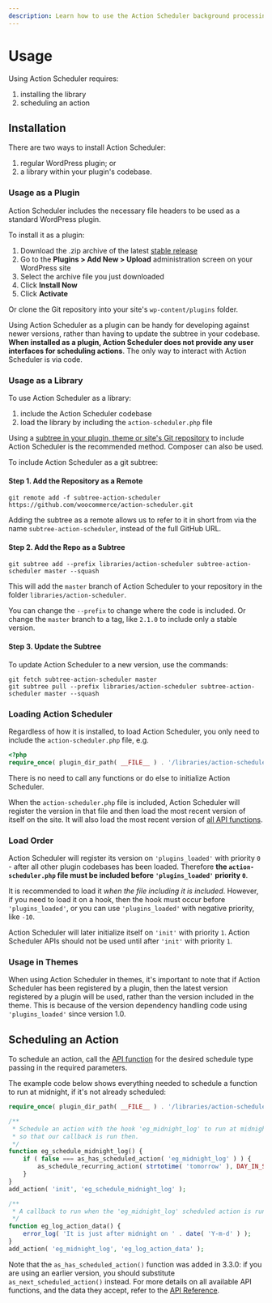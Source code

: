 ```yaml
---
description: Learn how to use the Action Scheduler background processing job queue for WordPress in your WordPress plugin.
---
```

# Usage

Using Action Scheduler requires:

1. installing the library
1. scheduling an action

## Installation

There are two ways to install Action Scheduler:

1. regular WordPress plugin; or
1. a library within your plugin's codebase.

### Usage as a Plugin

Action Scheduler includes the necessary file headers to be used as a standard WordPress plugin.

To install it as a plugin:

1. Download the .zip archive of the latest [stable release](https://github.com/woocommerce/action-scheduler/releases)
1. Go to the **Plugins > Add New > Upload** administration screen on your WordPress site
1. Select the archive file you just downloaded
1. Click **Install Now**
1. Click **Activate**

Or clone the Git repository into your site's `wp-content/plugins` folder.

Using Action Scheduler as a plugin can be handy for developing against newer versions, rather than having to update the subtree in your codebase. **When installed as a plugin, Action Scheduler does not provide any user interfaces for scheduling actions**. The only way to interact with Action Scheduler is via code.

### Usage as a Library

To use Action Scheduler as a library:

1. include the Action Scheduler codebase
1. load the library by including the `action-scheduler.php` file

Using a [subtree in your plugin, theme or site's Git repository](https://www.atlassian.com/blog/git/alternatives-to-git-submodule-git-subtree) to include Action Scheduler is the recommended method. Composer can also be used.

To include Action Scheduler as a git subtree:

#### Step 1. Add the Repository as a Remote

```
git remote add -f subtree-action-scheduler https://github.com/woocommerce/action-scheduler.git
```

Adding the subtree as a remote allows us to refer to it in short from via the name `subtree-action-scheduler`, instead of the full GitHub URL.

#### Step 2. Add the Repo as a Subtree

```
git subtree add --prefix libraries/action-scheduler subtree-action-scheduler master --squash
```

This will add the `master` branch of Action Scheduler to your repository in the folder `libraries/action-scheduler`.

You can change the `--prefix` to change where the code is included. Or change the `master` branch to a tag, like `2.1.0` to include only a stable version.

#### Step 3. Update the Subtree

To update Action Scheduler to a new version, use the commands:

```
git fetch subtree-action-scheduler master
git subtree pull --prefix libraries/action-scheduler subtree-action-scheduler master --squash
```

### Loading Action Scheduler

Regardless of how it is installed, to load Action Scheduler, you only need to include the `action-scheduler.php` file, e.g.

```php
<?php
require_once( plugin_dir_path( __FILE__ ) . '/libraries/action-scheduler/action-scheduler.php' );
```

There is no need to call any functions or do else to initialize Action Scheduler.

When the `action-scheduler.php` file is included, Action Scheduler will register the version in that file and then load the most recent version of itself on the site. It will also load the most recent version of [all API functions](https://actionscheduler.org/api/).

### Load Order

Action Scheduler will register its version on `'plugins_loaded'` with priority `0` - after all other plugin codebases has been loaded. Therefore **the `action-scheduler.php` file must be included before `'plugins_loaded'` priority `0`**.

It is recommended to load it _when the file including it is included_. However, if you need to load it on a hook, then the hook must occur before `'plugins_loaded'`, or you can use `'plugins_loaded'` with negative priority, like `-10`.

Action Scheduler will later initialize itself on `'init'` with priority `1`.  Action Scheduler APIs should not be used until after `'init'` with priority `1`.

### Usage in Themes

When using Action Scheduler in themes, it's important to note that if Action Scheduler has been registered by a plugin, then the latest version registered by a plugin will be used, rather than the version included in the theme. This is because of the version dependency handling code using `'plugins_loaded'` since version 1.0.

## Scheduling an Action

To schedule an action, call the [API function](/api/) for the desired schedule type passing in the required parameters.

The example code below shows everything needed to schedule a function to run at midnight, if it's not already scheduled:

```php
require_once( plugin_dir_path( __FILE__ ) . '/libraries/action-scheduler/action-scheduler.php' );

/**
 * Schedule an action with the hook 'eg_midnight_log' to run at midnight each day
 * so that our callback is run then.
 */
function eg_schedule_midnight_log() {
	if ( false === as_has_scheduled_action( 'eg_midnight_log' ) ) {
		as_schedule_recurring_action( strtotime( 'tomorrow' ), DAY_IN_SECONDS, 'eg_midnight_log' );
	}
}
add_action( 'init', 'eg_schedule_midnight_log' );

/**
 * A callback to run when the 'eg_midnight_log' scheduled action is run.
 */
function eg_log_action_data() {
	error_log( 'It is just after midnight on ' . date( 'Y-m-d' ) );
}
add_action( 'eg_midnight_log', 'eg_log_action_data' );
```

Note that the `as_has_scheduled_action()` function was added in 3.3.0: if you are using an earlier version, you should substitute `as_next_scheduled_action()` instead. For more details on all available API functions, and the data they accept, refer to the [API Reference](/api/).
